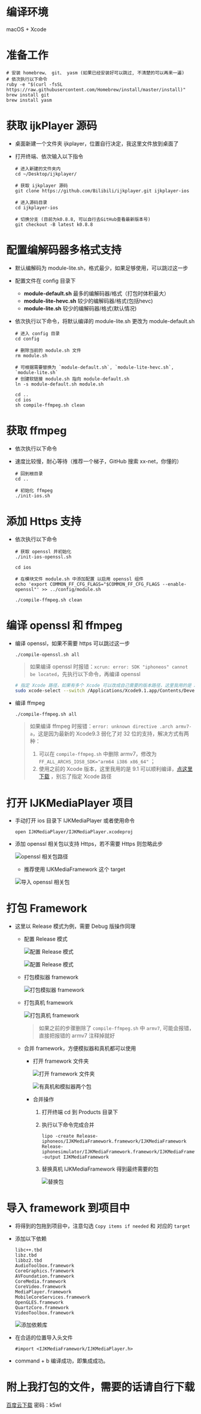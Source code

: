 # 编译环境

  macOS + Xcode

# 准备工作

  ```shell
  # 安装 homebrew、 git、 yasm (如果已经安装好可以跳过, 不清楚的可以再来一遍)
  # 依次执行以下命令
  ruby -e "$(curl -fsSL https://raw.githubusercontent.com/Homebrew/install/master/install)"
  brew install git
  brew install yasm
  ```

# 获取 ijkPlayer 源码

  - 桌面新建一个文件夹 ijkplayer，位置自行决定，我这里文件放到桌面了

  - 打开终端、依次输入以下指令

    ```shell
    # 进入新建的文件夹内
    cd ~/Desktop/ijkplayer/
    
    # 获取 ijkplayer 源码
    git clone https://github.com/Bilibili/ijkplayer.git ijkplayer-ios
    
    # 进入源码目录
    cd ijkplayer-ios
    
    # 切换分支 (目前为k0.8.8, 可以自行去GitHub查看最新版本号)
    git checkout -B latest k0.8.8
    ```

# 配置编解码器多格式支持

  - 默认编解码为 module-lite.sh，格式最少，如果足够使用，可以跳过这一步

  - 配置文件在 config 目录下
    - **module-default.sh** 最多的编解码器/格式（打包时体积最大）
    - **module-lite-hevc.sh** 较少的编解码器/格式(包括hevc)
    - **module-lite.sh** 较少的编解码器/格式(默认情况)

  - 依次执行以下命令，将默认编译的 module-lite.sh 更改为 module-default.sh

    ```shell
    # 进入 config 目录
    cd config
    
    # 删除当前的 module.sh 文件
    rm module.sh
    
    # 可根据需要替换为 `module-default.sh`, `module-lite-hevc.sh`, `module-lite.sh`
    # 创建软链接 module.sh 指向 module-default.sh
    ln -s module-default.sh module.sh
    
    cd ..
    cd ios
    sh compile-ffmpeg.sh clean
    ```

# 获取 ffmpeg

  - 依次执行以下命令

  - 速度比较慢，耐心等待（推荐一个梯子，GitHub 搜索 xx-net，你懂的）

    ```shell
    # 回到根目录
    cd ..
    
    # 初始化 ffmpeg
    ./init-ios.sh
    ```

# 添加 Https 支持

  - 依次执行以下命令

    ```shell
    # 获取 openssl 并初始化
    ./init-ios-openssl.sh
    
    cd ios
    
    # 在模块文件 module.sh 中添加配置 以启用 openssl 组件
    echo 'export COMMON_FF_CFG_FLAGS="$COMMON_FF_CFG_FLAGS --enable-openssl"' >> ../config/module.sh
    
    ./compile-ffmpeg.sh clean
    ```

# 编译 openssl 和 ffmpeg

  - 编译 openssl，如果不需要 https 可以跳过这一步

    ```shell
    ./compile-openssl.sh all
    ```

    > 如果编译 openssl 时报错：`xcrun: error: SDK "iphoneos" cannot be located`，先执行以下命令，再编译 openssl

    ```sh
    # 指定 Xcode 路径，如果有多个 Xcode 可以改成自己需要的版本路径，这里我用的是 Xcode9.1
    sudo xcode-select --switch /Applications/Xcode9.1.app/Contents/Developer/
    ```

  - 编译 ffmpeg

    ```shell
    ./compile-ffmpeg.sh all
    ```

    > 如果编译 ffmpeg 时报错：`error: unknown directive .arch armv7-a`，这是因为最新的 Xcode9.3 弱化了对 32 位的支持，解决方式有两种：
    >
    > 1. 可以在 `compile-ffmpeg.sh` 中删除 armv7，修改为 `FF_ALL_ARCHS_IOS8_SDK="arm64 i386 x86_64"` ；
    > 2. 使用之前的 Xcode 版本，这里我用的是 9.1 可以顺利编译，[点这里下载](https://developer.apple.com/download/more/) ，别忘了指定 Xcode 路径

# 打开 IJKMediaPlayer 项目

  - 手动打开 ios 目录下 IJKMediaPlayer 或者使用命令

    ```shell
    open IJKMediaPlayer/IJKMediaPlayer.xcodeproj
    ```

  - 添加 openssl 相关包以支持 Https，若不需要 Https 则忽略此步

    ![openssl 相关包路径](https://tva1.sinaimg.cn/large/006y8mN6gy1g8qtw07k3nj31x80s6qc0.jpg)

    - 推荐使用 IJKMediaFramework 这个 target

    ![导入 openssl 相关包](https://tva1.sinaimg.cn/large/006y8mN6gy1g8qtw18re6j31690u0474.jpg)

# 打包 Framework

  - 这里以 Release 模式为例，需要 Debug 版操作同理

    - 配置 Release 模式

      ![配置 Release 模式](https://tva1.sinaimg.cn/large/006y8mN6gy1g8qtw26b85j30sc0esn2q.jpg)

      ![配置 Release 模式](https://tva1.sinaimg.cn/large/006y8mN6gy1g8qtw31bp5j31ds0s0798.jpg)

    - 打包模拟器 framework

      ![打包模拟器 framework](https://tva1.sinaimg.cn/large/006y8mN6gy1g8qtw3woh7j30n00igafj.jpg)

    - 打包真机 framework

      ![打包真机 framework](https://tva1.sinaimg.cn/large/006y8mN6gy1g8qtw4wtotj30q00j40yt.jpg)

      > 如果之前的步骤删除了 `compile-ffmpeg.sh` 中 `armv7`, 可能会报错，直接把报错的 armv7 注释掉就好

    - 合并 framework，方便模拟器和真机都可以使用

      - 打开 framework 文件夹

        ![打开 framework 文件夹](https://tva1.sinaimg.cn/large/006y8mN6gy1g8qtw5vle8j30sq0q27c3.jpg)

        ![有真机和模拟器两个包](https://tva1.sinaimg.cn/large/006y8mN6gy1g8qtw6s03bj30z4072q44.jpg)

      - 合并操作

        1. 打开终端 cd 到 Products 目录下

        2. 执行以下命令完成合并

           ```shell
           lipo -create Release-iphoneos/IJKMediaFramework.framework/IJKMediaFramework Release-iphonesimulator/IJKMediaFramework.framework/IJKMediaFramework -output IJKMediaFramework
           ```

        3. 替换真机 IJKMediaFramework 得到最终需要的包

           ![替换包](https://tva1.sinaimg.cn/large/006y8mN6gy1g8qtw85zcuj31020do41i.jpg)

# 导入 framework 到项目中

  - 将得到的包拖到项目中，注意勾选 `Copy items if needed` 和 对应的 `target`

  - 添加以下依赖

    ```shell
    libc++.tbd
    libz.tbd
    libbz2.tbd
    AudioToolbox.framework
    CoreGraphics.framework
    AVFoundation.framework
    CoreMedia.framework
    CoreVideo.framework
    MediaPlayer.framework
    MobileCoreServices.framework
    OpenGLES.framework
    QuartzCore.framework
    VideoToolbox.framework
    ```

       ![添加依赖库](https://tva1.sinaimg.cn/large/006y8mN6gy1g8qtw994fcj31100lowic.jpg)

  - 在合适的位置导入头文件

    ```shell
    #import <IJKMediaFramework/IJKMediaPlayer.h>
    ```

  - command + b 编译成功，即集成成功。

# 附上我打包的文件，需要的话请自行下载

[百度云下载](https://pan.baidu.com/s/1HZMJlzfw6roP6hnjGpehjA) 密码：k5wl

